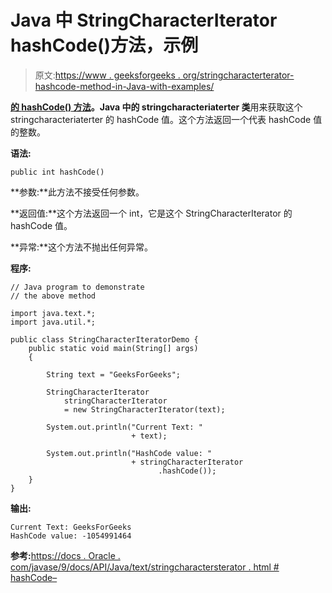 # Java 中 StringCharacterIterator hashCode()方法，示例

> 原文:[https://www . geeksforgeeks . org/stringcharacterterator-hashcode-method-in-Java-with-examples/](https://www.geeksforgeeks.org/stringcharacteriterator-hashcode-method-in-java-with-examples/)

**[的 **hashCode()** 方法](https://www.geeksforgeeks.org/tag/java-text-package/)。Java 中的 stringcharacteriaterter 类**用来获取这个 stringcharacteriaterter 的 hashCode 值。这个方法返回一个代表 hashCode 值的整数。

**语法:**

```
public int hashCode()

```

**参数:**此方法不接受任何参数。

**返回值:**这个方法返回一个 int，它是这个 StringCharacterIterator 的 hashCode 值。

**异常:**这个方法不抛出任何异常。

**程序:**

```
// Java program to demonstrate
// the above method

import java.text.*;
import java.util.*;

public class StringCharacterIteratorDemo {
    public static void main(String[] args)
    {

        String text = "GeeksForGeeks";

        StringCharacterIterator
            stringCharacterIterator
            = new StringCharacterIterator(text);

        System.out.println("Current Text: "
                           + text);

        System.out.println("HashCode value: "
                           + stringCharacterIterator
                                 .hashCode());
    }
}
```

**输出:**

```
Current Text: GeeksForGeeks
HashCode value: -1054991464

```

**参考:**[https://docs . Oracle . com/javase/9/docs/API/Java/text/stringcharactersterator . html # hashCode–](https://docs.oracle.com/javase/9/docs/api/java/text/StringCharacterIterator.html#hashCode--)